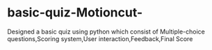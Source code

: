 # basic-quiz-Motioncut-
Designed a basic quiz using python which consist of Multiple-choice questions,Scoring system,User interaction,Feedback,Final Score
